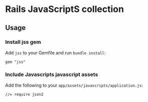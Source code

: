 # Rails JavaScriptS collection

## Usage

### Install jss gem

Add `jss` to your Gemfile and run `bundle install`:

    gem "jss"

### Include Javascripts javascript assets

Add the following to your `app/assets/javascripts/application.js`:

    //= require json2